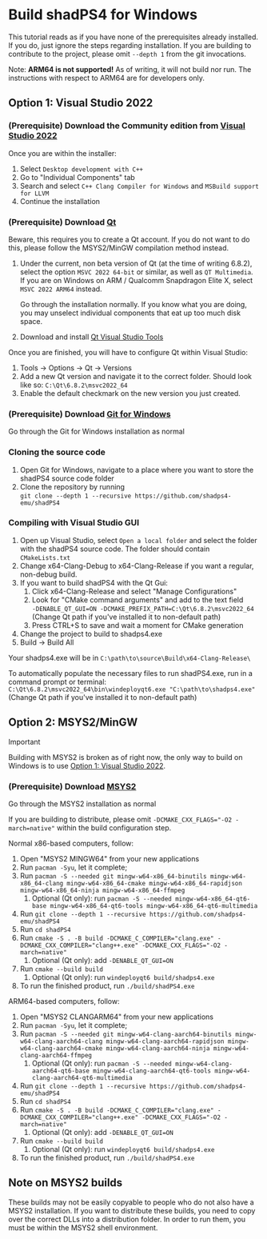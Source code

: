 <!--
SPDX-FileCopyrightText: 2024 shadPS4 Emulator Project
SPDX-License-Identifier: GPL-2.0-or-later
-->

# Build shadPS4 for Windows

This tutorial reads as if you have none of the prerequisites already installed. If you do, just ignore the steps regarding installation.
If you are building to contribute to the project, please omit `--depth 1` from the git invocations.

Note: **ARM64 is not supported!** As of writing, it will not build nor run. The instructions with respect to ARM64 are for developers only.

## Option 1: Visual Studio 2022

### (Prerequisite) Download the Community edition from [**Visual Studio 2022**](https://visualstudio.microsoft.com/vs/)

Once you are within the installer:

1. Select `Desktop development with C++`
2. Go to "Individual Components" tab
3. Search and select `C++ Clang Compiler for Windows` and `MSBuild support for LLVM`
4. Continue the installation

### (Prerequisite) Download [**Qt**](https://doc.qt.io/qt-6/get-and-install-qt.html)

Beware, this requires you to create a Qt account. If you do not want to do this, please follow the MSYS2/MinGW compilation method instead.

1. Under the current, non beta version of Qt (at the time of writing 6.8.2), select the option `MSVC 2022 64-bit` or similar, as well as `QT Multimedia`.  
   If you are on Windows on ARM / Qualcomm Snapdragon Elite X, select `MSVC 2022 ARM64` instead.

   Go through the installation normally. If you know what you are doing, you may unselect individual components that eat up too much disk space.

2. Download and install [Qt Visual Studio Tools](https://marketplace.visualstudio.com/items?itemName=TheQtCompany.QtVisualStudioTools2022)

Once you are finished, you will have to configure Qt within Visual Studio:

1. Tools -> Options -> Qt -> Versions
2. Add a new Qt version and navigate it to the correct folder. Should look like so: `C:\Qt\6.8.2\msvc2022_64`
3. Enable the default checkmark on the new version you just created.

### (Prerequisite) Download [**Git for Windows**](https://git-scm.com/download/win)

Go through the Git for Windows installation as normal

### Cloning the source code

1. Open Git for Windows, navigate to a place where you want to store the shadPS4 source code folder
2. Clone the repository by running  
    `git clone --depth 1 --recursive https://github.com/shadps4-emu/shadPS4`

### Compiling with Visual Studio GUI

1. Open up Visual Studio, select `Open a local folder` and select the folder with the shadPS4 source code. The folder should contain `CMakeLists.txt`
2. Change x64-Clang-Debug to x64-Clang-Release if you want a regular, non-debug build.
3. If you want to build shadPS4 with the Qt Gui:
   1. Click x64-Clang-Release and select "Manage Configurations"
   2. Look for "CMake command arguments" and add to the text field  
    `-DENABLE_QT_GUI=ON -DCMAKE_PREFIX_PATH=C:\Qt\6.8.2\msvc2022_64`  
    (Change Qt path if you've installed it to non-default path)
   3. Press CTRL+S to save and wait a moment for CMake generation
4. Change the project to build to shadps4.exe
5. Build -> Build All

Your shadps4.exe will be in `C:\path\to\source\Build\x64-Clang-Release\`

To automatically populate the necessary files to run shadPS4.exe, run in a command prompt or terminal:  
`C:\Qt\6.8.2\msvc2022_64\bin\windeployqt6.exe "C:\path\to\shadps4.exe"`  
(Change Qt path if you've installed it to non-default path)

## Option 2: MSYS2/MinGW

> [!IMPORTANT]
> Building with MSYS2 is broken as of right now, the only way to build on Windows is to use [Option 1: Visual Studio 2022](https://github.com/shadps4-emu/shadPS4/blob/main/documents/building-windows.md#option-1-visual-studio-2022).

### (Prerequisite) Download [**MSYS2**](https://www.msys2.org/)

Go through the MSYS2 installation as normal

If you are building to distribute, please omit `-DCMAKE_CXX_FLAGS="-O2 -march=native"` within the build configuration step.

Normal x86-based computers, follow:

1. Open "MSYS2 MINGW64" from your new applications
2. Run `pacman -Syu`, let it complete;
3. Run `pacman -S --needed git mingw-w64-x86_64-binutils mingw-w64-x86_64-clang mingw-w64-x86_64-cmake mingw-w64-x86_64-rapidjson mingw-w64-x86_64-ninja mingw-w64-x86_64-ffmpeg`
   1. Optional (Qt only): run `pacman -S --needed mingw-w64-x86_64-qt6-base mingw-w64-x86_64-qt6-tools mingw-w64-x86_64-qt6-multimedia`
4. Run `git clone --depth 1 --recursive https://github.com/shadps4-emu/shadPS4`
5. Run `cd shadPS4`
6. Run `cmake -S . -B build -DCMAKE_C_COMPILER="clang.exe" -DCMAKE_CXX_COMPILER="clang++.exe" -DCMAKE_CXX_FLAGS="-O2 -march=native"`
   1. Optional (Qt only): add `-DENABLE_QT_GUI=ON`
7. Run `cmake --build build`
   1. Optional (Qt only): run `windeployqt6 build/shadps4.exe`
8. To run the finished product, run `./build/shadPS4.exe`

ARM64-based computers, follow:

1. Open "MSYS2 CLANGARM64" from your new applications
2. Run `pacman -Syu`, let it complete;
3. Run `pacman -S --needed git mingw-w64-clang-aarch64-binutils mingw-w64-clang-aarch64-clang mingw-w64-clang-aarch64-rapidjson mingw-w64-clang-aarch64-cmake mingw-w64-clang-aarch64-ninja mingw-w64-clang-aarch64-ffmpeg`
   1. Optional (Qt only): run `pacman -S --needed mingw-w64-clang-aarch64-qt6-base mingw-w64-clang-aarch64-qt6-tools mingw-w64-clang-aarch64-qt6-multimedia`
4. Run `git clone --depth 1 --recursive https://github.com/shadps4-emu/shadPS4`
5. Run `cd shadPS4`
6. Run `cmake -S . -B build -DCMAKE_C_COMPILER="clang.exe" -DCMAKE_CXX_COMPILER="clang++.exe" -DCMAKE_CXX_FLAGS="-O2 -march=native"`
   1. Optional (Qt only): add `-DENABLE_QT_GUI=ON`
7. Run `cmake --build build`
   1. Optional (Qt only): run `windeployqt6 build/shadps4.exe`
8. To run the finished product, run `./build/shadPS4.exe`

## Note on MSYS2 builds

These builds may not be easily copyable to people who do not also have a MSYS2 installation.
If you want to distribute these builds, you need to copy over the correct DLLs into a distribution folder.
In order to run them, you must be within the MSYS2 shell environment.

